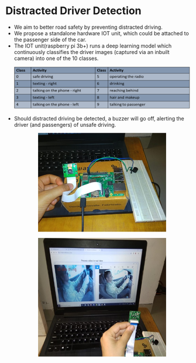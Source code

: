 # Distracted Driver Detection

<ul>
<li>We aim to better road safety by preventing distracted driving.</li>
 
<li>We propose a standalone hardware IOT unit, which could be attached to the passenger side of the car.</li>

<li>The IOT unit(raspberry pi 3b+) runs a deep learning model which continuously classifies the driver images (captured via an inbuilt camera) into one of the 10 classes.</li>

![Screenshot](Picture1.png)

<li> Should distracted driving be detected, a buzzer will go off, alerting the driver (and passengers) of unsafe driving.
</li>

<p align="center">
<img src="Picture2.jpg" width="350">
</p>

<p align="center">
<img src="Picture3.jpg" width="350">
</p>





